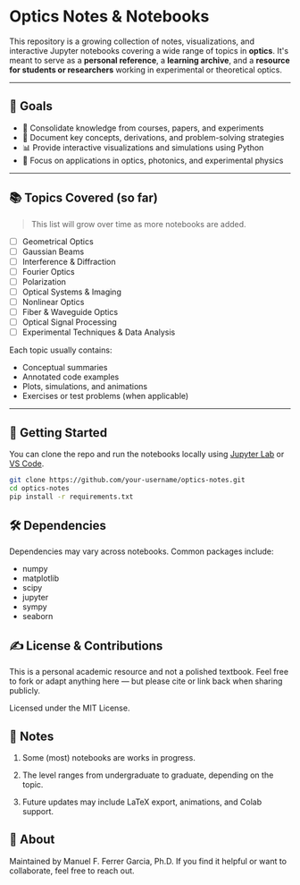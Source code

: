 # Optics Notes & Notebooks

This repository is a growing collection of notes, visualizations, and interactive Jupyter notebooks covering a wide range of topics in **optics**. It's meant to serve as a **personal reference**, a **learning archive**, and a **resource for students or researchers** working in experimental or theoretical optics.

---

## 🎯 Goals

- 🧠 Consolidate knowledge from courses, papers, and experiments
- 📝 Document key concepts, derivations, and problem-solving strategies
- 📊 Provide interactive visualizations and simulations using Python
- 🔬 Focus on applications in optics, photonics, and experimental physics

---

## 📚 Topics Covered (so far)

> This list will grow over time as more notebooks are added.

- [ ] Geometrical Optics
- [ ] Gaussian Beams
- [ ] Interference & Diffraction
- [ ] Fourier Optics
- [ ] Polarization
- [ ] Optical Systems & Imaging
- [ ] Nonlinear Optics
- [ ] Fiber & Waveguide Optics
- [ ] Optical Signal Processing
- [ ] Experimental Techniques & Data Analysis

Each topic usually contains:
- Conceptual summaries
- Annotated code examples
- Plots, simulations, and animations
- Exercises or test problems (when applicable)

---

## 🚀 Getting Started

You can clone the repo and run the notebooks locally using [Jupyter Lab](https://jupyter.org/) or [VS Code](https://code.visualstudio.com/).

```bash
git clone https://github.com/your-username/optics-notes.git
cd optics-notes
pip install -r requirements.txt
```
## 🛠 Dependencies
Dependencies may vary across notebooks. Common packages include:

* numpy
* matplotlib
* scipy
* jupyter
* sympy
* seaborn

## ✍️ License & Contributions
This is a personal academic resource and not a polished textbook. Feel free to fork or adapt anything here — but please cite or link back when sharing publicly.

Licensed under the MIT License.

## 📌 Notes
1. Some (most) notebooks are works in progress.

2. The level ranges from undergraduate to graduate, depending on the topic.

3. Future updates may include LaTeX export, animations, and Colab support.

## 👋 About
Maintained by Manuel F. Ferrer Garcia, Ph.D. 
If you find it helpful or want to collaborate, feel free to reach out.
